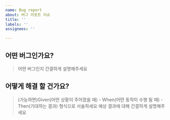 ```yaml
---
name: Bug report
about: 버그 리포트 이슈
title: ''
labels: ''
assignees: ''

---
```


## 어떤 버그인가요?

> 어떤 버그인지 간결하게 설명해주세요

## 어떻게 해결 할 건가요?
> (가능하면)Given(어떤 상황이 주어졌을 때) - When(어떤 동작이 수행 될 때) - Then(기대하는 결과) 형식으로 서술하세요
> 예상 결과에 대해 간결하게 설명해주세요

